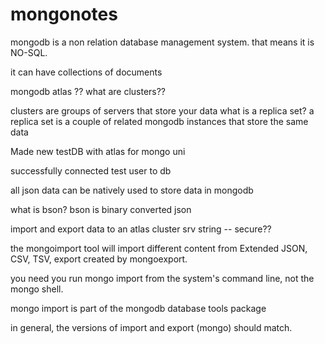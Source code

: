 # mongonotes

mongodb is a non relation database management system. that means it is NO-SQL.

it can have collections of documents 

mongodb atlas ?? what are clusters??

clusters are groups of servers that store your data
what is a replica set?
a replica set is a couple of related mongodb instances that store the same data

Made new testDB with atlas for mongo uni

successfully connected test user to db

all json data can be natively used to store data in mongodb

what is bson?
bson is binary converted json

import and export data to an atlas cluster
srv string -- secure??

the mongoimport tool will import different content from Extended JSON, CSV, TSV, export created by mongoexport.

you need you run mongo import from the system's command line, not the mongo shell.

mongo import is part of the mongodb database tools package

in general, the versions of import and export (mongo) should match. 









